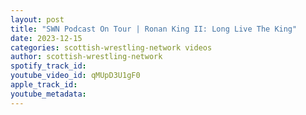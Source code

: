 ```yaml
---
layout: post
title: "SWN Podcast On Tour | Ronan King II: Long Live The King"
date: 2023-12-15
categories: scottish-wrestling-network videos
author: scottish-wrestling-network
spotify_track_id: 
youtube_video_id: qMUpD3U1gF0
apple_track_id: 
youtube_metadata: 
---
```

